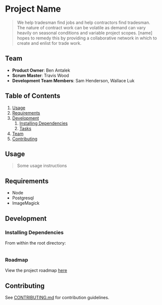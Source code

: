 # Project Name

> We help tradesman find jobs and help contractors find tradesman. The nature of contract work can be volatile as demand can vary heavily on seasonal conditions and variable project scopes. [name] hopes to remedy this by providing a collaborative network in which to create and enlist for trade work.

## Team

  - __Product Owner__: Ben Antalek
  - __Scrum Master__: Travis Wood
  - __Development Team Members__: Sam Henderson, Wallace Luk

## Table of Contents

1. [Usage](#Usage)
1. [Requirements](#requirements)
1. [Development](#development)
    1. [Installing Dependencies](#installing-dependencies)
    1. [Tasks](#tasks)
1. [Team](#team)
1. [Contributing](#contributing)

## Usage

> Some usage instructions

## Requirements

- Node
- Postgresql
- ImageMagick

## Development

### Installing Dependencies

From within the root directory:

```sh

```

### Roadmap

View the project roadmap [here](https://github.com/PuffyShirts/senior-thesis/issues)


## Contributing

See [CONTRIBUTING.md](CONTRIBUTING.md) for contribution guidelines.
